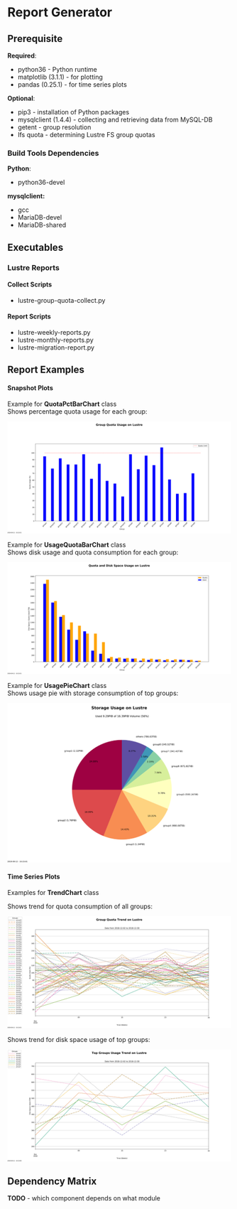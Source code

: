 # Report Generator

## Prerequisite

**Required**:  
* python36 - Python runtime
* matplotlib (3.1.1) - for plotting
* pandas (0.25.1) - for time series plots

**Optional**:  
* pip3 - installation of Python packages
* mysqlclient (1.4.4) - collecting and retrieving data from MySQL-DB
* getent - group resolution
* lfs quota - determining Lustre FS group quotas

### Build Tools Dependencies

__Python__:  

* python36-devel

__mysqlclient:__  

* gcc
* MariaDB-devel
* MariaDB-shared

## Executables

### Lustre Reports

#### Collect Scripts

* lustre-group-quota-collect.py

#### Report Scripts

* lustre-weekly-reports.py
* lustre-monthly-reports.py
* lustre-migration-report.py

## Report Examples

#### Snapshot Plots

Example for **QuotaPctBarChart** class  
Shows percentage quota usage for each group:  
  
![soft\_quota\_pcnt.svg](Images/soft_quota_pcnt.svg)

Example for **UsageQuotaBarChart** class  
Shows disk usage and quota consumption for each group:  
  
![usage+quota\_bar.svg](Images/usage+quota_bar.svg)

Example for **UsagePieChart** class  
Shows usage pie with storage consumption of top groups:  
  
![usage\_pie.svg](Images/usage_pie.svg)

#### Time Series Plots

Examples for **TrendChart** class  
  
Shows trend for quota consumption of all groups:  
  
![soft\_quota\_trend.svg](Images/soft_quota_trend.svg)
  
Shows trend for disk space usage of top groups:  
  
![usage\_trend.svg](Images/usage_trend.svg)

## Dependency Matrix

**TODO** - which component depends on what module
